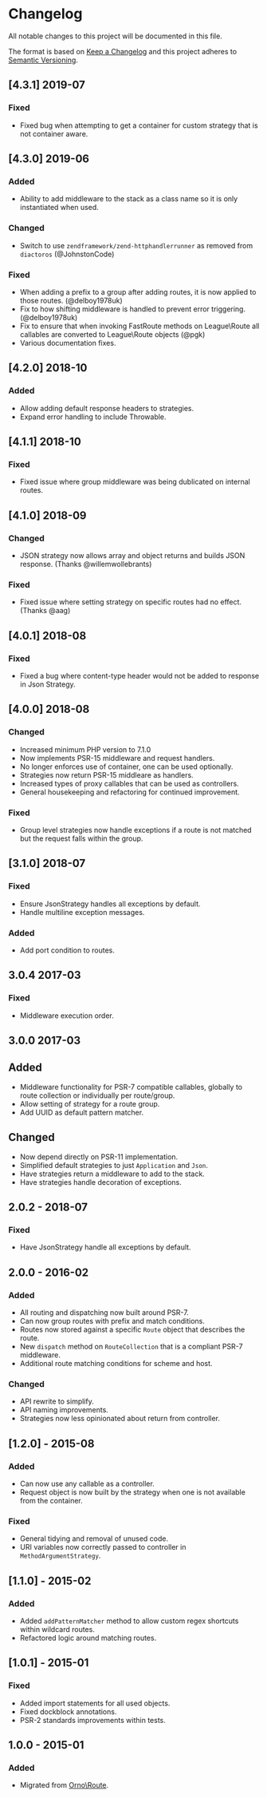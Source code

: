 # Changelog

All notable changes to this project will be documented in this file.

The format is based on [Keep a Changelog](http://keepachangelog.com/) and this project adheres to [Semantic Versioning](http://semver.org/).

## [4.3.1] 2019-07

### Fixed
- Fixed bug when attempting to get a container for custom strategy that is not container aware.

## [4.3.0] 2019-06

### Added
- Ability to add middleware to the stack as a class name so it is only instantiated when used.

### Changed
- Switch to use `zendframework/zend-httphandlerrunner` as removed from `diactoros` (@JohnstonCode)

### Fixed
- When adding a prefix to a group after adding routes, it is now applied to those routes. (@delboy1978uk)
- Fix to how shifting middleware is handled to prevent error triggering. (@delboy1978uk)
- Fix to ensure that when invoking FastRoute methods on League\Route all callables are converted to League\Route objects (@pgk)
- Various documentation fixes.

## [4.2.0] 2018-10

### Added
- Allow adding default response headers to strategies.
- Expand error handling to include Throwable.

## [4.1.1] 2018-10

### Fixed
- Fixed issue where group middleware was being dublicated on internal routes.

## [4.1.0] 2018-09

### Changed
- JSON strategy now allows array and object returns and builds JSON response. (Thanks @willemwollebrants)

### Fixed
- Fixed issue where setting strategy on specific routes had no effect. (Thanks @aag)

## [4.0.1] 2018-08

### Fixed
- Fixed a bug where content-type header would not be added to response in Json Strategy.

## [4.0.0] 2018-08

### Changed
- Increased minimum PHP version to 7.1.0
- Now implements PSR-15 middleware and request handlers.
- No longer enforces use of container, one can be used optionally.
- Strategies now return PSR-15 middleare as handlers.
- Increased types of proxy callables that can be used as controllers.
- General housekeeping and refactoring for continued improvement.

### Fixed
- Group level strategies now handle exceptions if a route is not matched but the request falls within the group.

## [3.1.0] 2018-07

### Fixed
- Ensure JsonStrategy handles all exceptions by default.
- Handle multiline exception messages.

### Added
- Add port condition to routes.

## 3.0.4 2017-03

### Fixed
- Middleware execution order.

## 3.0.0 2017-03

## Added
- Middleware functionality for PSR-7 compatible callables, globally to route collection or individually per route/group.
- Allow setting of strategy for a route group.
- Add UUID as default pattern matcher.

## Changed
- Now depend directly on PSR-11 implementation.
- Simplified default strategies to just `Application` and `Json`.
- Have strategies return a middleware to add to the stack.
- Have strategies handle decoration of exceptions.

## 2.0.2 - 2018-07

### Fixed
- Have JsonStrategy handle all exceptions by default.

## 2.0.0 - 2016-02

### Added
- All routing and dispatching now built around PSR-7.
- Can now group routes with prefix and match conditions.
- Routes now stored against a specific `Route` object that describes the route.
- New `dispatch` method on `RouteCollection` that is a compliant PSR-7 middleware.
- Additional route matching conditions for scheme and host.

### Changed
- API rewrite to simplify.
- API naming improvements.
- Strategies now less opinionated about return from controller.

## [1.2.0] - 2015-08

### Added
- Can now use any callable as a controller.
- Request object is now built by the strategy when one is not available from the container.

### Fixed
- General tidying and removal of unused code.
- URI variables now correctly passed to controller in `MethodArgumentStrategy`.

## [1.1.0] - 2015-02

### Added
- Added `addPatternMatcher` method to allow custom regex shortcuts within wildcard routes.
- Refactored logic around matching routes.

## [1.0.1] - 2015-01

### Fixed
- Added import statements for all used objects.
- Fixed dockblock annotations.
- PSR-2 standards improvements within tests.

## 1.0.0 - 2015-01

### Added
- Migrated from [Orno\Route](https://github.com/orno/route).
